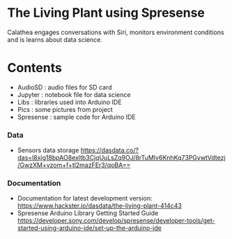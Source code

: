 The Living Plant using Spresense 
===========================================

Calathea engages conversations with Siri, monitors environment conditions and is learns about data science.

# Contents
- AudioSD : audio files for SD card
- Jupyter : notebook file for data science
- Libs    : libraries used into Arduino IDE 
- Pics    : some pictures from project
- Spresense : sample code for Arduino IDE


### Data
- Sensors data storage https://dasdata.co/?das=l8xjg18bpAO8exltb3CjqUuLsZq9OJ/8rTuMIv6KnhKq73PGywtVdtezj/GwzXM+vzom+f+tl2mazFEr3/qoBA==
  

### Documentation

- Documentation for latest development version: https://www.hackster.io/dasdata/the-living-plant-414c43
- Spresense Arduino Library Getting Started Guide https://developer.sony.com/develop/spresense/developer-tools/get-started-using-arduino-ide/set-up-the-arduino-ide


